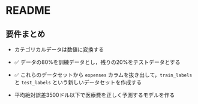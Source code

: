 # README

## 要件まとめ

* カテゴリカルデータは数値に変換する

* ✅ データの80%を訓練データとし，残りの20%をテストデータとする

* ✅ これらのデータセットから `expenses` カラムを抜き出して，`train_labels` と `test_labels` という新しいデータセットを作成する

* 平均絶対誤差3500ドル以下で医療費を正しく予測するモデルを作る